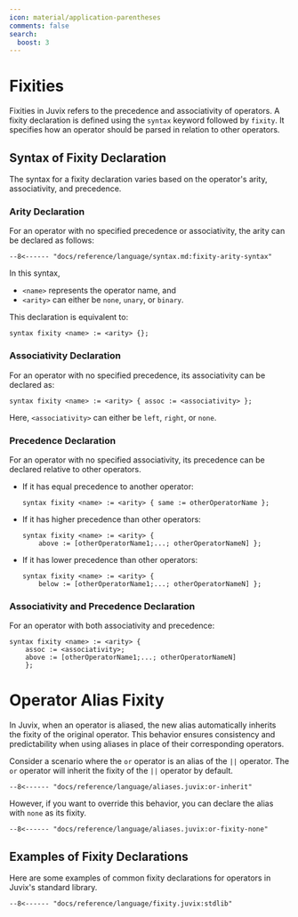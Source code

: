 ```yaml
---
icon: material/application-parentheses
comments: false
search:
  boost: 3
---
```


# Fixities

Fixities in Juvix refers to the precedence and associativity of operators. A
fixity declaration is defined using the `syntax` keyword followed by `fixity`.
It specifies how an operator should be parsed in relation to other operators.

## Syntax of Fixity Declaration

The syntax for a fixity declaration varies based on the operator's arity,
associativity, and precedence.

### Arity Declaration

For an operator with no specified precedence or associativity, the arity can be
declared as follows:

```juvix
--8<------ "docs/reference/language/syntax.md:fixity-arity-syntax"
```

In this syntax,

- `<name>` represents the operator name, and
- `<arity>` can either be `none`, `unary`, or `binary`.

This declaration is equivalent to:

```juvix
syntax fixity <name> := <arity> {};
```

### Associativity Declaration

For an operator with no specified precedence, its associativity can be declared
as:

```juvix
syntax fixity <name> := <arity> { assoc := <associativity> };
```

Here, `<associativity>` can either be `left`, `right`, or `none`.

### Precedence Declaration

For an operator with no specified associativity, its precedence can be declared
relative to other operators.

- If it has equal precedence to another operator:

  ```juvix
  syntax fixity <name> := <arity> { same := otherOperatorName };
  ```

- If it has higher precedence than other operators:

  ```juvix
  syntax fixity <name> := <arity> {
      above := [otherOperatorName1;...; otherOperatorNameN] };
  ```

- If it has lower precedence than other operators:

  ```juvix
  syntax fixity <name> := <arity> {
      below := [otherOperatorName1;...; otherOperatorNameN] };
  ```

### Associativity and Precedence Declaration

For an operator with both associativity and precedence:

```juvix
syntax fixity <name> := <arity> {
    assoc := <associativity>;
    above := [otherOperatorName1;...; otherOperatorNameN]
    };
```

# Operator Alias Fixity

In Juvix, when an operator is aliased, the new alias automatically inherits the
fixity of the original operator. This behavior ensures consistency and
predictability when using aliases in place of their corresponding operators.

Consider a scenario where the `or` operator is an alias of the `||` operator.
The `or` operator will inherit the fixity of the `||` operator by default.

```juvix
--8<------ "docs/reference/language/aliases.juvix:or-inherit"
```

However, if you want to override this behavior, you can declare the alias with
`none` as its fixity.

```juvix
--8<------ "docs/reference/language/aliases.juvix:or-fixity-none"
```

## Examples of Fixity Declarations

Here are some examples of common fixity declarations for operators in Juvix's
standard library.

```juvix
--8<------ "docs/reference/language/fixity.juvix:stdlib"
```

